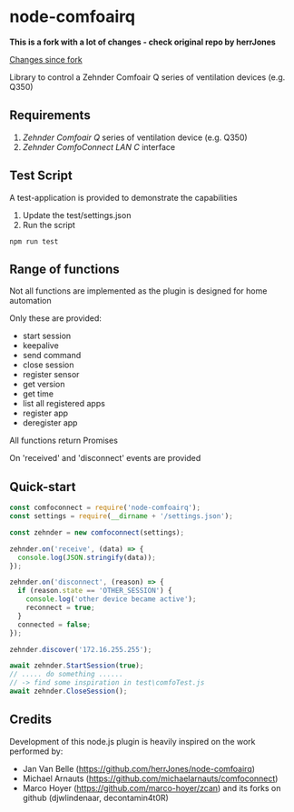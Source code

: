 # node-comfoairq

**This is a fork with a lot of changes - check original repo by herrJones**

[Changes since fork](https://github.com/klein0r/node-comfoairq/compare/c1655c659f66bf5a452f9df83a95c08c659ee5ed...master)

Library to control a Zehnder Comfoair Q series of ventilation devices (e.g. Q350)

## Requirements

1. *Zehnder Comfoair Q* series of ventilation device (e.g. Q350)
2. *Zehnder ComfoConnect LAN C* interface

## Test Script

A test-application is provided to demonstrate the capabilities

1. Update the test/settings.json
2. Run the script

```
npm run test
```

## Range of functions

Not all functions are implemented as the plugin is designed for home automation

Only these are provided:

* start session
* keepalive
* send command
* close session
* register sensor
* get version
* get time
* list all registered apps
* register app
* deregister app

All functions return Promises

On 'received' and 'disconnect' events are provided

## Quick-start

```javascript
const comfoconnect = require('node-comfoairq');
const settings = require(__dirname + '/settings.json');

const zehnder = new comfoconnect(settings);

zehnder.on('receive', (data) => {
  console.log(JSON.stringify(data));
});

zehnder.on('disconnect', (reason) => {
  if (reason.state == 'OTHER_SESSION') {
    console.log('other device became active');
    reconnect = true;
  }
  connected = false;
});

zehnder.discover('172.16.255.255');

await zehnder.StartSession(true);
// ..... do something ......
// -> find some inspiration in test\comfoTest.js
await zehnder.CloseSession();

```

## Credits

Development of this node.js plugin is heavily inspired on the work performed by:

* Jan Van Belle (https://github.com/herrJones/node-comfoairq)
* Michael Arnauts (https://github.com/michaelarnauts/comfoconnect)
* Marco Hoyer (https://github.com/marco-hoyer/zcan) and its forks on github (djwlindenaar, decontamin4t0R)
